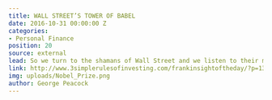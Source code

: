 ```yaml
---
title: WALL STREET’S TOWER OF BABEL
date: 2016-10-31 00:00:00 Z
categories:
- Personal Finance
position: 20
source: external
lead: So we turn to the shamans of Wall Street and we listen to their magical incantations.
link: http://www.3simplerulesofinvesting.com/frankinsightoftheday/?p=1323
img: uploads/Nobel_Prize.png
author: George Peacock
---
```



